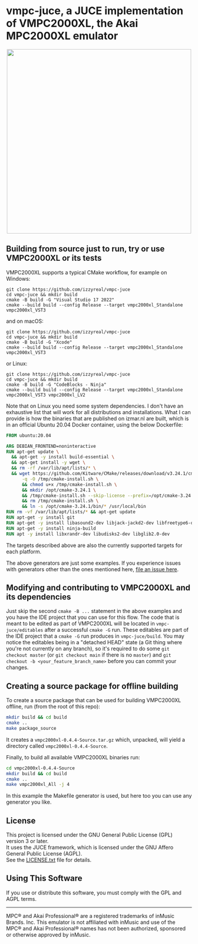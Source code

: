 # vmpc-juce, a JUCE implementation of VMPC2000XL, the Akai MPC2000XL emulator

<p align="center">
  <img src="https://izmar.nl/images/vmpc2000xl-main.jpg" width=500 />
</p>

## Building from source just to run, try or use VMPC2000XL or its tests

VMPC2000XL supports a typical CMake workflow, for example on Windows:
```
git clone https://github.com/izzyreal/vmpc-juce
cd vmpc-juce && mkdir build
cmake -B build -G "Visual Studio 17 2022"
cmake --build build --config Release --target vmpc2000xl_Standalone vmpc2000xl_VST3
```
and on macOS:
```
git clone https://github.com/izzyreal/vmpc-juce
cd vmpc-juce && mkdir build
cmake -B build -G "Xcode"
cmake --build build --config Release --target vmpc2000xl_Standalone vmpc2000xl_VST3
```
or Linux:
```
git clone https://github.com/izzyreal/vmpc-juce
cd vmpc-juce && mkdir build
cmake -B build -G "CodeBlocks - Ninja"
cmake --build build --config Release --target vmpc2000xl_Standalone vmpc2000xl_VST3 vmpc2000xl_LV2
```

Note that on Linux you need some system dependencies. I don't have an exhaustive list that will work for all distributions and installations. What I can provide is how the binaries that are published on izmar.nl are built, which is in an official Ubuntu 20.04 Docker container, using the below Dockerfile:
```dockerfile
FROM ubuntu:20.04

ARG DEBIAN_FRONTEND=noninteractive
RUN apt-get update \
  && apt-get -y install build-essential \
  && apt-get install -y wget \
  && rm -rf /var/lib/apt/lists/* \
  && wget https://github.com/Kitware/CMake/releases/download/v3.24.1/cmake-3.24.1-Linux-x86_64.sh \
      -q -O /tmp/cmake-install.sh \
      && chmod u+x /tmp/cmake-install.sh \
      && mkdir /opt/cmake-3.24.1 \
      && /tmp/cmake-install.sh --skip-license --prefix=/opt/cmake-3.24.1 \
      && rm /tmp/cmake-install.sh \
      && ln -s /opt/cmake-3.24.1/bin/* /usr/local/bin
RUN rm -vf /var/lib/apt/lists/* && apt-get update
RUN apt-get -y install git
RUN apt-get -y install libasound2-dev libjack-jackd2-dev libfreetype6-dev libx11-dev libxcomposite-dev libxcursor-dev libxext-dev libxinerama-dev libxrender-dev
RUN apt-get -y install ninja-build
RUN apt -y install libxrandr-dev libudisks2-dev libglib2.0-dev
```

The targets described above are also the currently supported targets for each platform.

The above generators are just some examples. If you experience issues with generators other than the ones mentioned here, [file an issue here](https://github.com/izzyreal/vmpc-juce/issues).

## Modifying and contributing to VMPC2000XL and its dependencies
Just skip the second `cmake -B ...` statement in the above examples and you have the IDE project that you can use for this flow.
The code that is meant to be edited as part of VMPC2000XL will be located in `vmpc-juce/editables` after a successful `cmake -G` run.
These editables are part of the IDE project that a `cmake -G` run produces in `vmpc-juce/build`.
You may notice the editables being in a "detached HEAD" state (a Git thing where you're not currently on any branch), so it's required to do some `git checkout master` (or `git checkout main` if there is no `master`) and `git checkout -b <your_feature_branch_name>` before you can commit your changes.

## Creating a source package for offline building

To create a source package that can be used for building VMPC2000XL offline, run (from the root of this repo):
```bash
mkdir build && cd build
cmake ..
make package_source
```

It creates a `vmpc2000xl-0.4.4-Source.tar.gz` which, unpacked, will yield a directory called `vmpc2000xl-0.4.4-Source`.

Finally, to build all available VMPC2000XL binaries run:
```bash
cd vmpc2000xl-0.4.4-Source
mkdir build && cd build
cmake ..
make vmpc2000xl_All -j 4
```
In this example the Makefile generator is used, but here too you can use any generator you like.

## License
This project is licensed under the GNU General Public License (GPL) version 3 or later.  
It uses the JUCE framework, which is licensed under the GNU Affero General Public License (AGPL).  
See the [LICENSE.txt](LICENSE.txt) file for details.

## Using This Software
If you use or distribute this software, you must comply with the GPL and AGPL terms.

--------------------
MPC® and Akai Professional® are a registered trademarks of inMusic Brands. Inc. This emulator is not affiliated with inMusic and use of the MPC® and Akai Professional® names has not been authorized, sponsored or otherwise approved by inMusic.
